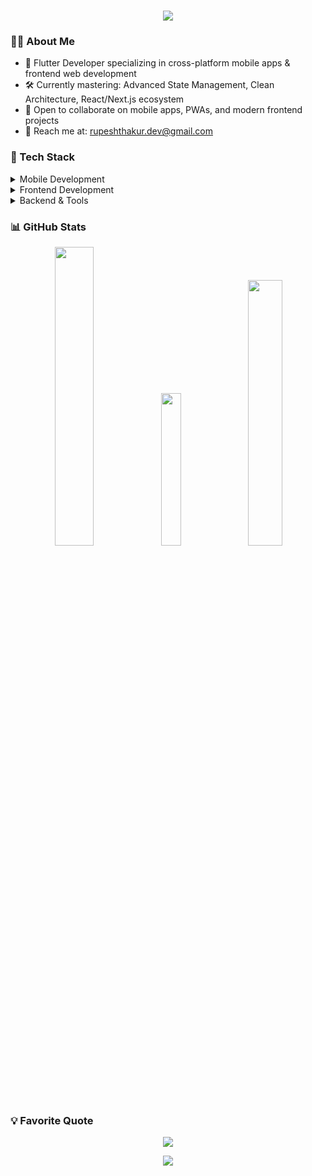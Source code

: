 <h1 align="center">
  <a href="https://git.io/typing-svg">
    <img src="https://readme-typing-svg.herokuapp.com/?lines=Hi+there!+I'm+Rupesh+Thakur+👋;Full-Stack+Mobile+%26+Web+Developer;Flutter+%26+Frontend+Specialist&center=true&size=25&width=600">
  </a>
</h1>

### 👨‍💻 About Me
- 🚀 Flutter Developer specializing in cross-platform mobile apps & frontend web development
- 🛠️ Currently mastering: Advanced State Management, Clean Architecture, React/Next.js ecosystem
- 🤝 Open to collaborate on mobile apps, PWAs, and modern frontend projects
- 📧 Reach me at: [rupeshthakur.dev@gmail.com](mailto:rupeshthakur.dev@gmail.com)

### 🔧 Tech Stack

<details>
<summary>Mobile Development</summary>

- Flutter & Dart
- BLoC, Provider, Riverpod
- Firebase
- Clean Architecture
- Cross-platform Development
</details>

<details>
<summary>Frontend Development</summary>

- React.js & Next.js
- TypeScript
- Modern JavaScript (ES6+)
- State Management
- Responsive Design
</details>

<details>
<summary>Backend & Tools</summary>

- MySQL & Supabase
- REST APIs & GraphQL
- Git & GitHub Actions
- Docker & CI/CD
- VS Code/Android Studio
</details>

### 📊 GitHub Stats
<p align="center">
  <img width="35%" src="https://github-readme-streak-stats.herokuapp.com/?user=rupeshthakur-coder&theme=tokyonight&hide_border=true" />
  <img width="25%" src="https://github-readme-stats.vercel.app/api/top-langs/?username=rupeshthakur-coder&theme=tokyonight&hide_border=true&layout=compact" />
  <img width="33%" src="https://github-readme-stats.vercel.app/api?username=rupeshthakur-coder&theme=tokyonight&show_icons=true&hide_border=true&count_private=true" />
</p>

### 💡 Favorite Quote
<p align="center">
  <img src="https://quotes-github-readme.vercel.app/api?type=horizontal&theme=tokyonight" />
</p>

<p align="center">
  <img src="https://visitcount.itsvg.in/api?id=rupeshthakur-coder&icon=0&color=0" />
</p>
